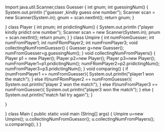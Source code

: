 Import java.util.Scanner;class Guesser
{
  int gnum;
  int guessingNum()
  {
    System.out.println ("guesser ,kindly guess one number");
    Scanner scan = new Scanner(System.in);
      gnum = scan.nextInt();
      return gnum;
  }

}
class Player
{
  int pnum;
  int pridictingNum()
  {
    System.out.println ("player kindly pridict one number");
      Scanner scan = new Scanner(System.in);
      pnum = scan.nextInt();
      return pnum;
  }
}
class Umpire
{
   int numFromGuesser;
   int numFromPlayer1;
   int numFRomPlayer2;
   int numFromPlayer3;
   void collectingNumFromGuessor()
   {
      Guesser g=new Guesser();
      numFromGuesser=g.guessingNum();
   }
   void collectingNumFromPlayers()
   {
       Player p1 = new Player();
       Player p2=new Player();
       Player p3=new Player();
       numFromPlayer1=p1.pridictingNum();
       numFRomPlayer2=p2.pridictingNum();
       numFromPlayer3=p3.pridictingNum();
   }
   void comparing()
   {
       if (numFromPlayer1 == numFromGuesser){
       System.out.println("player1 won the match");
       }
       else if(numFRomPlayer2 == numFromGuesser){
           System.out.println("player 2 won the match");
       }
       else if(numFromPlayer3 == numFromGuesser){
           System.out.println("player3 won the match");
       }
       else {
           System.out.println("match fail try again");
       }
       
   }
  
}
class Main
{
  public static void main (String[] args) {
        Umpire u=new Umpire();
        u.collectingNumFromGuessor();
        u.collectingNumFromPlayers();
        u.comparing();
    }
}
